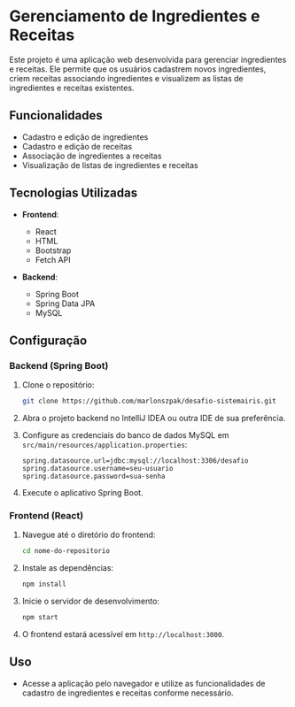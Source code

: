 
# Gerenciamento de Ingredientes e Receitas

Este projeto é uma aplicação web desenvolvida para gerenciar ingredientes e receitas. Ele permite que os usuários cadastrem novos ingredientes, criem receitas associando ingredientes e visualizem as listas de ingredientes e receitas existentes.

## Funcionalidades

- Cadastro e edição de ingredientes
- Cadastro e edição de receitas
- Associação de ingredientes a receitas
- Visualização de listas de ingredientes e receitas

## Tecnologias Utilizadas

- **Frontend**:
  - React
  - HTML
  - Bootstrap
  - Fetch API

- **Backend**:
  - Spring Boot
  - Spring Data JPA
  - MySQL

## Configuração

### Backend (Spring Boot)

1. Clone o repositório:

   ```bash
   git clone https://github.com/marlonszpak/desafio-sistemairis.git
   ```

2. Abra o projeto backend no IntelliJ IDEA ou outra IDE de sua preferência.

3. Configure as credenciais do banco de dados MySQL em `src/main/resources/application.properties`:

   ```properties
   spring.datasource.url=jdbc:mysql://localhost:3306/desafio
   spring.datasource.username=seu-usuario
   spring.datasource.password=sua-senha
   ```

4. Execute o aplicativo Spring Boot.

### Frontend (React)

1. Navegue até o diretório do frontend:

   ```bash
   cd nome-do-repositorio
   ```

2. Instale as dependências:

   ```bash
   npm install
   ```

3. Inicie o servidor de desenvolvimento:

   ```bash
   npm start
   ```

4. O frontend estará acessível em `http://localhost:3000`.

## Uso

- Acesse a aplicação pelo navegador e utilize as funcionalidades de cadastro de ingredientes e receitas conforme necessário.
